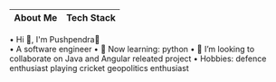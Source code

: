 |                              About Me                                                    |                           Tech Stack                           |
|----------------------------------------------------------------------------------------- |-----------------------------------------------------------------|
  • Hi 👋, I'm Pushpendra🌸                                                                                                      
  • A software engineer
  • 🌱 Now learning:
   python 
  • 💞️ I’m looking to collaborate on Java and Angular releated project
  • Hobbies:
  defence enthusiast
  playing cricket
  geopolitics enthusiast

